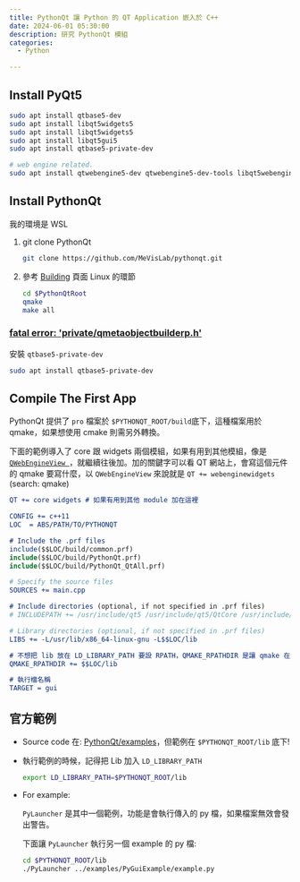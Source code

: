 ```yaml
---
title: PythonQt 讓 Python 的 QT Application 嵌入於 C++
date: 2024-06-01 05:30:00
description: 研究 PythonQt 模組
categories:
  - Python

---
```



## Install PyQt5
```bash
sudo apt install qtbase5-dev
sudo apt install libqt5widgets5
sudo apt install libqt5widgets5
sudo apt install libqt5gui5
sudo apt install qtbase5-private-dev

# web engine related.
sudo apt install qtwebengine5-dev qtwebengine5-dev-tools libqt5webengine5 libqt5webenginewidgets5

```
## Install PythonQt
我的環境是 WSL

1. git clone PythonQt

    ```bash
    git clone https://github.com/MeVisLab/pythonqt.git
    ```
2. 參考 [Building](https://mevislab.github.io/pythonqt/Building.html) 頁面 Linux 的環節

    ```bash 
    cd $PythonQtRoot
    qmake
    make all 
    ```

### [fatal error: 'private/qmetaobjectbuilderp.h'](https://stackoverflow.com/questions/65924650/how-to-build-pythonqt-in-ubutnu)
安裝 `qtbase5-private-dev`
```bash
sudo apt install qtbase5-private-dev
```

## Compile The First App
PythonQt 提供了 `pro` 檔案於 `$PYTHONQT_ROOT/build`底下，這種檔案用於 qmake，如果想使用 cmake 則需另外轉換。

下面的範例導入了 core 跟 widgets 兩個模組，如果有用到其他模組，像是 [`QWebEngineView `](https://doc.qt.io/qt-6/qwebengineview.html)，就繼續往後加。加的關鍵字可以看 QT 網站上，會寫這個元件的 qmake 要寫什麼，以 `QWebEngineView` 來說就是 `QT += webenginewidgets` (search: qmake)

```cmake
QT += core widgets # 如果有用到其他 module 加在這裡

CONFIG += c++11
LOC  = ABS/PATH/TO/PYTHONQT

# Include the .prf files
include($$LOC/build/common.prf)
include($$LOC/build/PythonQt.prf)
include($$LOC/build/PythonQt_QtAll.prf)

# Specify the source files
SOURCES += main.cpp

# Include directories (optional, if not specified in .prf files)
# INCLUDEPATH += /usr/include/qt5 /usr/include/qt5/QtCore /usr/include/qt5/QtWidgets $$LOC/pythonqt

# Library directories (optional, if not specified in .prf files)
LIBS += -L/usr/lib/x86_64-linux-gnu -L$$LOC/lib

# 不想把 lib 放在 LD_LIBRARY_PATH 要設 RPATH，QMAKE_RPATHDIR 是讓 qmake 在生成 command 時設 rpath 的 info
QMAKE_RPATHDIR += $$LOC/lib

# 執行檔名稱
TARGET = gui
```

## 官方範例

- Source code 在: [PythonQt/examples](https://github.com/MeVisLab/pythonqt/blob/master/examples/)，但範例在 `$PYTHONQT_ROOT/lib` 底下! 

- 執行範例的時候，記得把 Lib 加入 `LD_LIBRARY_PATH`

    ```bash
    export LD_LIBRARY_PATH=$PYTHONQT_ROOT/lib
    ```

- For example:

    `PyLauncher` 是其中一個範例，功能是會執行傳入的 py 檔，如果檔案無效會發出警告。

    下面讓 `PyLauncher` 執行另一個 example 的 py 檔: 

    ```bash
    cd $PYTHONQT_ROOT/lib
    ./PyLauncher ../examples/PyGuiExample/example.py
    ```

    